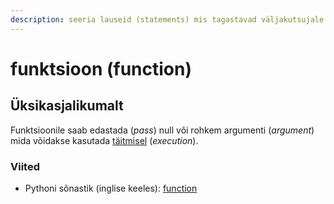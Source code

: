 ```yaml
---
description: seeria lauseid (statements) mis tagastavad väljakutsujale mingi väärtuse.
---
```


# funktsioon \(function\)

## Üksikasjalikumalt

Funktsioonile saab edastada \(_pass_\) null või rohkem argumenti \(_argument_\) mida võidakse kasutada [täitmisel](taeitmine-execution.md) \(_execution_\).

### Viited

* Pythoni sõnastik \(inglise keeles\):   [function](https://docs.python.org/3/glossary.html#term-function)


